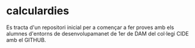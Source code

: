 # calculardies
Es tracta d'un repositori inicial per a començar a fer proves amb els alumnes d'entorns de desenvolupamanet de 1er de DAM del col·legi CIDE amb el GITHUB.


